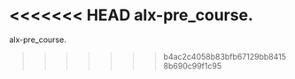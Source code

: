 <<<<<<< HEAD
alx-pre_course.
=======
alx-pre_course.
>>>>>>> b4ac2c4058b83bfb67129bb84158b690c99f1c95
